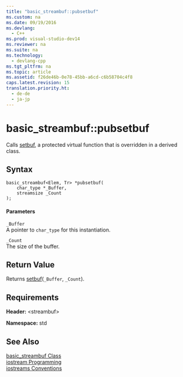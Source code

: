 ```yaml
---
title: "basic_streambuf::pubsetbuf"
ms.custom: na
ms.date: 09/19/2016
ms.devlang: 
  - C++
ms.prod: visual-studio-dev14
ms.reviewer: na
ms.suite: na
ms.technology: 
  - devlang-cpp
ms.tgt_pltfrm: na
ms.topic: article
ms.assetid: f26de46b-0e78-45bb-a6cd-c6b58704c4f8
caps.latest.revision: 15
translation.priority.ht: 
  - de-de
  - ja-jp
---
```

# basic_streambuf::pubsetbuf
Calls [setbuf](../vs140/basic_streambuf--setbuf.md), a protected virtual function that is overridden in a derived class.  
  
## Syntax  
  
```  
basic_streambuf<Elem, Tr> *pubsetbuf(  
    char_type *_Buffer,  
    streamsize _Count  
);  
```  
  
#### Parameters  
 `_Buffer`  
 A pointer to `char_type` for this instantiation.  
  
 `_Count`  
 The size of the buffer.  
  
## Return Value  
 Returns [setbuf](../vs140/basic_streambuf--setbuf.md)(`_Buffer`, `_Count`).  
  
## Requirements  
 **Header:** <streambuf\>  
  
 **Namespace:** std  
  
## See Also  
 [basic_streambuf Class](../vs140/basic_streambuf-Class.md)   
 [iostream Programming](../vs140/iostream-Programming.md)   
 [iostreams Conventions](../vs140/iostreams-Conventions.md)